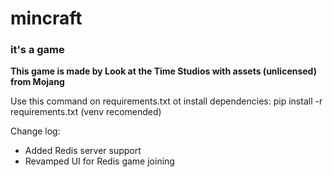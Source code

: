 # mincraft

### it's a game

**This game is made by Look at the Time Studios with assets (unlicensed) from Mojang**

Use this command on requirements.txt ot install dependencies: pip install -r requirements.txt (venv recomended)

Change log:

- Added Redis server support
- Revamped UI for Redis game joining